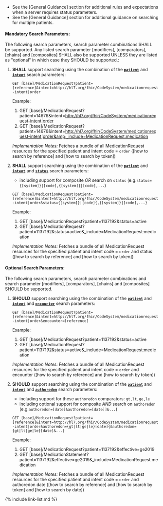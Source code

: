 
- See the [General Guidance] section for additional rules and expectations when a server requires status parameters.
- See the [General Guidance] section for additional guidance on searching for multiple patients.

#### Mandatory Search Parameters:

The following search parameters, search parameter combinations SHALL be supported.  Any listed search parameter [modifiers], [comparators], [chains] and [composites] SHALL also be supported UNLESS they are listed as "optional" in which case they SHOULD be supported.:

1. **SHALL** support searching using the combination of the **[`patient`](SearchParameter-us-core-medicationrequest-patient.html)** and **[`intent`](SearchParameter-us-core-medicationrequest-intent.html)** search parameters:

    `GET [base]/MedicationRequest?patient=[reference]&intent=http://hl7.org/fhir/CodeSystem/medicationrequest-intent|order`

    Example:
    
      1. GET [base]/MedicationRequest?patient=14676&amp;intent=http://hl7.org/fhir/CodeSystem/medicationrequest-intent|order
      1. GET [base]/MedicationRequest?patient=14676&amp;intent=http://hl7.org/fhir/CodeSystem/medicationrequest-intent|order&amp;_include=MedicationRequest:medication

    *Implementation Notes:* Fetches a bundle of all MedicationRequest resources for the specified patient and intent code = `order` ([how to search by reference] and [how to search by token])

1. **SHALL** support searching using the combination of the **[`patient`](SearchParameter-us-core-medicationrequest-patient.html)** and **[`intent`](SearchParameter-us-core-medicationrequest-intent.html)** and **[`status`](SearchParameter-us-core-medicationrequest-status.html)** search parameters:
    - including support for composite *OR* search on `status` (e.g.`status={[system]}|[code],{[system]}|[code],...`)

    `GET [base]/MedicationRequest?patient=[reference]&intent=http://hl7.org/fhir/CodeSystem/medicationrequest-intent|order&status={[system]}|[code]{,{[system]}|[code],...}`

    Example:
    
      1. GET [base]/MedicationRequest?patient=1137192&amp;status=active
      1. GET [base]/MedicationRequest?patient=1137192&amp;status=active&amp;_include=MedicationRequest:medication

    *Implementation Notes:* Fetches a bundle of all MedicationRequest resources for the specified patient and intent  code = `order` and status ([how to search by reference] and [how to search by token])


#### Optional Search Parameters:

The following search parameters, search parameter combinations and search parameter [modifiers], [comparators], [chains] and [composites] SHOULD be supported.

1. **SHOULD** support searching using the combination of the **[`patient`](SearchParameter-us-core-medicationrequest-patient.html)** and **[`intent`](SearchParameter-us-core-medicationrequest-intent.html)** and **[`encounter`](SearchParameter-us-core-medicationrequest-encounter.html)** search parameters:

    `GET [base]/MedicationRequest?patient=[reference]&intent=http://hl7.org/fhir/CodeSystem/medicationrequest-intent|order&encounter=[reference]`

    Example:
    
      1. GET [base]/MedicationRequest?patient=1137192&amp;status=active
      1. GET [base]/MedicationRequest?patient=1137192&amp;status=active&amp;_include=MedicationRequest:medication

    *Implementation Notes:* Fetches a bundle of all MedicationRequest resources for the specified patient and intent  code = `order` and encounter ([how to search by reference] and [how to search by token])

1. **SHOULD** support searching using the combination of the **[`patient`](SearchParameter-us-core-medicationrequest-patient.html)** and **[`intent`](SearchParameter-us-core-medicationrequest-intent.html)** and **[`authoredon`](SearchParameter-us-core-medicationrequest-authoredon.html)** search parameters:
    - including support for these `authoredon` comparators: `gt,lt,ge,le`
    - including optional support for composite *AND* search on `authoredon` (e.g.`authoredon=[date]&authoredon=[date]]&...`)

    `GET [base]/MedicationRequest?patient=[reference]&intent=http://hl7.org/fhir/CodeSystem/medicationrequest-intent|order&authoredon={gt|lt|ge|le}[date]{&authoredon={gt|lt|ge|le}[date]&...}`

    Example:
    
      1. GET [base]/MedicationRequest?patient=1137192&amp;effective=ge2019
      1. GET [base]/MedicationStatement?patient=1137192&amp;effective=ge2019&amp;_include=MedicationRequest:medication

    *Implementation Notes:* Fetches a bundle of all MedicationRequest resources for the specified patient and intent  code = `order` and authoredon date ([how to search by reference] and [how to search by token] and [how to search by date])

{% include link-list.md %}